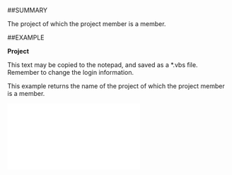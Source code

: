 

##SUMMARY

The project of which the project member is a member.


##EXAMPLE

**Project**

This text may be copied to the notepad, and saved as a *.vbs file. Remember to change the login information.

This example returns the name of the project of which the project member is a member.

![](../../Examples/vbs/SOProjectMember.Project.vbs.txt)






